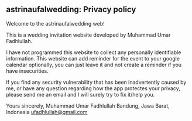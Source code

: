 ## astrinaufalwedding: Privacy policy

Welcome to the astrinaufalwedding web!

This is a wedding invitation website developed by Muhammad Umar Fadhlullah.

I have not programmed this website to collect any personally identifiable information. This website can add reminder for the event to your google calendar optionally, you can just leave it and not create a reminder if you have insecurities.

If you find any security vulnerability that has been inadvertently caused by me, or have any question regarding how the app protectes your privacy, please send me an email and I will surely try to fix it/help you.

Yours sincerely,
Muhammad Umar Fadhlullah
Bandung, Jawa Barat, Indonesia
ufadhlullah@gmail.com
